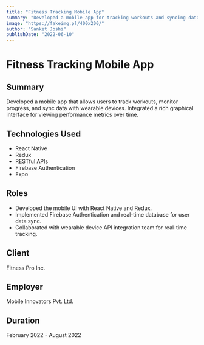 ```yaml
---
title: "Fitness Tracking Mobile App"
summary: "Developed a mobile app for tracking workouts and syncing data with wearable devices, featuring graphical performance metrics."
image: "https://fakeimg.pl/400x200/"
author: "Sanket Joshi"
publishDate: "2022-06-10"
---
```


# Fitness Tracking Mobile App

## Summary
Developed a mobile app that allows users to track workouts, monitor progress, and sync data with wearable devices. Integrated a rich graphical interface for viewing performance metrics over time.

## Technologies Used
- React Native
- Redux
- RESTful APIs
- Firebase Authentication
- Expo

## Roles
- Developed the mobile UI with React Native and Redux.
- Implemented Firebase Authentication and real-time database for user data sync.
- Collaborated with wearable device API integration team for real-time tracking.

## Client
Fitness Pro Inc.

## Employer
Mobile Innovators Pvt. Ltd.

## Duration
February 2022 - August 2022
